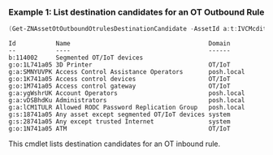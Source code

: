 ### Example 1: List destination candidates for an OT Outbound Rule
```powershell
(Get-ZNAssetOtOutboundOtrulesDestinationCandidate -AssetId a:t:IVCMcdit).Items
```

```output
Id           Name                                      Domain
--           ----                                      ------
b:114002     Segmented OT/IoT devices                  
g:o:1L741a05 3D Printer                                OT/IoT
g:a:SMNYUVPK Access Control Assistance Operators       posh.local
g:o:1K741a05 Access control devices                    OT/IoT
g:o:1M741a05 Access control gateway                    OT/IoT
g:a:ygWshrUK Account Operators                         posh.local
g:a:vDSBhdKu Administrators                            posh.local
g:a:lCM1TULR Allowed RODC Password Replication Group   posh.local
g:s:18741a05 Any asset except segmented OT/IoT devices system
g:s:28741a05 Any except trusted Internet               system
g:o:1N741a05 ATM                                       OT/IoT
```

This cmdlet lists destination candidates for an OT inbound rule.
